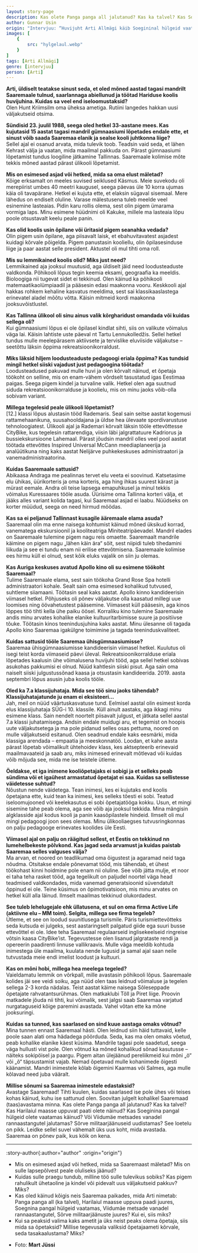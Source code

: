 ```yaml
---
layout: story-page
description: Kas olete Panga panga all jalutanud? Kas ka talvel? Kas Soeginina pangal hülgeid olete vaatamas käinud?
author: Gunnar Usin
origin: "Intervjuu: “Huvijuht Arti Allmägi käib Soegininal hülgeid vaatlemas,” Meie Maa, 10.märts 2022.  Intervjuu siin lühendatult."
images: [
    {
        src: "hylgelaul.webp"
    }
]
tags: [Arti Allmägi]
genre: [intervjuu]
person: [Arti]
---
```


<!-- # {{ $doc.title }} -->


**Arti, üldiselt teatakse sinust seda, et oled mõned aastad tagasi mandrilt Saaremaale tulnud, saarlannaga abiellunud ja töötad Hariduse koolis huvijuhina. Kuidas sa veel end iseloomustaksid?** \
Olen Hunt Kriimsilm oma üheksa ametiga. Rutiini langedes hakkan uusi väljakutseid otsima.

**Sündisid 23. juulil 1988, seega oled hetkel 33-aastane mees. Kas kujutasid 15 aastat tagasi mandril gümnaasiumi lõpetades endale ette, et sinust võib saada Saaremaa elanik ja sealse kooli juhtkonna liige?** \
Sellel ajal ei osanud arvata, mida tulevik toob. Teadsin vaid seda, et lähen Kehrast välja ja vaatan, mida maailmal pakkuda on. Pärast gümnaasiumi lõpetamist tundus loogiline jätkamine Tallinnas. Saaremaale kolimise mõte tekkis mõned aastad pärast ülikooli lõpetamist.

**Mis on esimesed asjad või hetked, mida sa oma elust mäletad?** \
Kõige erksamalt on meeles suvised seiklused Käsmus. Meie suvekodu oli merepiirist umbes 40 meetri kaugusel, seega päevas üle 10 korra ujumas käia oli tavapärane. Hetkel ei kujuta ette, et elaksin sügaval sisemaal. Mere lähedus on endiselt oluline. Varase mälestusena tuleb meelde veel esinemine lasteaias. Pidin karu rollis olema, sest olin pigem ümarama vormiga laps.
Minu esimene hüüdnimi oli Kakuke, millele ma lasteaia lõpu poole otsustavalt keelu peale panin.

**Kas olid koolis usin õpilane või üritasid pigem seanahka vedada?** \
Olin pigem usin õpilane, aga piisavalt laisk, et ebahuvitavatest asjadest kuidagi kõrvale põigelda. Pigem panustasin kooliellu, olin õpilasesinduse liige ja paar aastat selle president. Aktustel oli mul tihti oma roll.

**Mis su lemmikained koolis olid? Miks just need?** \
Lemmikained aja jooksul muutusid, aga üldiselt jäid need loodusteaduste valdkonda. Põhikooli lõpus tegin keemia eksami, geograafia ka meeldis. Bioloogiga nii tugevat sidet ei tekkinud.
Olen käinud ka põhikooli matemaatikaolümpiaadil ja pääsesin edasi maakonna vooru. Keskkooli ajal hakkas rohkem kehaline kasvatus meeldima, sest sai klassikaaslastega erinevatel aladel mõõtu võtta. Käisin mitmeid kordi maakonna jooksuvõistlustel.

**Kas Tallinna ülikool oli sinu ainus valik kõrgharidust omandada või kuidas sellega oli?** \
Kui gümnaasiumi lõpus ei ole õpilasel kindlat sihti, siis on valikute võimalus väga lai. Käisin lahtiste uste päeval nt Tartu Lennukolledžis. Sellel hetkel tundus mulle meelepärasem aktiivsete ja tervislike eluviiside väljakutse – seetõttu läksin õppima rekreatsioonikorraldust.

**Miks läksid hiljem loodusteaduste pedagoogi eriala õppima? Kas tundsid mingil hetkel siiski vajadust just pedagoogina töötada?** \
Loodusteadused pakuvad mulle huvi ja olen kõrvalt näinud, et õpetaja töökoht on selline, mis on enam-vähem võrdselt tasustatud igas Eestimaa paigas. Seega pigem kindel ja turvaline valik. Hetkel olen aga suutnud siduda rekreatsioonikorralduse ja koolielu, mis on minu jaoks võib-olla sobivam variant.

**Millega tegelesid peale ülikooli lõpetamist?** \
[12.] klassi lõpus alustasin tööd Rademaris. Seal sain seitse aastat kogemusi rattamehaanikuna, suusahooldajana ja üldse hea ülevaate spordivarustuse tehnoloogiatest. Ülikooli ajal ja Rademari kõrvalt läksin tööle ettevõttesse CityBike, kus tegelesin rattarendiga, viisin läbi jalgrattatuure Kadriorus ja bussiekskursioone Lahemaal. Pärast jõudsin mandril olles veel pool aastat töötada ettevõttes Inspired Universal McCann meediaplaneerija ja analüütikuna ning kaks aastat Nelijärve puhkekeskuses administraatori ja vanemadministraatorina.

**Kuidas Saaremaale sattusid?** \
Abikaasa Andraga me pealinnas tervet elu veeta ei soovinud. Katsetasime elu ühikas, üürikorteris ja oma korteris, aga hing ihkas suurest kärast ja mürast eemale. Andra oli teise lapsega emapuhkusel ja minul tekkis võimalus Kuressaares tööle asuda. Üürisime oma Tallinna korteri välja, et jääks alles variant kolida tagasi, kui Saaremaal asjad ei laabu. Nüüdseks on korter müüdud, seega on need hirmud möödas.

**Kas sa ei peljanud Tallinnast kusagile ääremaale elama asuda?** \
Saaremaal olin ma enne naisega kohtumist käinud mõned üksikud korrad, vanematega ekskursioonil ja kooliteatriga Miniteatripäevadel. Mandril elades on Saaremaale tulemine pigem nagu reis omaette. Saaremaalt mandrile käimine on pigem nagu „lähen käin ära“ sõit, sest niipidi tuleb tihedamini liikuda ja see ei tundu enam nii erilise ettevõtmisena.
Saaremaale kolimise ees hirmu küll ei olnud, sest kõik eluks vajalik on siin ju olemas.

**Kas Auriga keskuses avatud Apollo kino oli su esimene töökoht Saaremaal?** \
Tulime Saaremaale elama, sest sain töökoha Grand Rose Spa hotelli administraatori kohale. Sealt sain oma esimesed kohalikud tutvused, suhtleme siiamaani. Töötasin seal kaks aastat. Apollo kinno kandideerisin viimasel hetkel. Põhjuseks oli põnev väljakutse olla kaasatud millegi uue loomises ning öövahetustest pääsemine. Viimasest küll pääsesin, aga kinos lõppes töö tihti kella ühe paiku öösel. Korraliku kino tulemine Saaremaale andis minu arvates kohalike elanike kultuuritarbimisse suure ja positiivse tõuke. Töötasin kinos teenindusjuhina kaks aastat. Minu ülesanne oli tagada Apollo kino Saaremaa igakülgne toimimine ja tagada teeninduskvaliteet.

**Kuidas sattusid tööle Saaremaa ühisgümnaasiumisse?** \
Saaremaa ühisgümnaasiumisse kandideerisin viimasel hetkel. Kuulutus oli isegi teist korda viimaseid päevi üleval. Rekreatsioonikorralduse eriala lõpetades kaalusin ühe võimalusena huvijuhi tööd, aga sellel hetkel sobivas asukohas pakkumisi ei olnud. Nüüd kahtlesin siiski pisut. Aga sain oma naiselt siiski julgustussõnad kaasa ja otsustasin kandideerida. 2019. aasta septembri lõpus asusin juba koolis tööle.

**Oled ka 7.a klassijuhataja. Mida see töö sinu jaoks tähendab? Klassijuhatajatunde ju enam ei eksisteeri…** \
Jah, meil on nüüd väärtuskasvatuse tund. Eelmisel aastal olin esimest korda elus klassijuhataja SÜG-i 10. klassile. Küll ainult aastaks, aga ikkagi minu esimene klass. Sain nendelt noortelt piisavalt julgust, et jätkata sellel aastal 7.a klassi juhatamisega. Andsin endale muidugi aru, et tegemist on hoopis uute väljakutsetega ja ma pole pidanud selles osas pettuma, noored on mulle väljakutseid esitanud. Olen seadnud endale kaks eesmärki, mida klassiga arendada – empaatia ja meeskonnatöö. Loodan, et kahe aasta pärast lõpetab võimalikult ühtehoidev klass, kes aktsepteerib erinevaid maailmavaateid ja saab aru, miks inimesed erinevalt mõtlevad või kuidas võib mõjuda see, mida me ise teistele ütleme.

**Öeldakse, et iga inimene kooliõpetajaks ei sobigi ja et selleks peab sündima või et igaühest armastatud õpetajat ei saa. Kuidas sa sellistesse väidetesse suhtud?** \
Nõustun nende väidetega. Tean inimesi, kes ei kujutaks end koolis õpetajana ette, kuid tean ka inimesi, kes selleks tõesti ei sobi. Teatud iseloomujooned või keelekasutus ei sobi õpetajatööga kokku. Usun, et mingi sisemine tahe peab olema, aga see võib aja jooksul tekkida. Mina mängisin algklasside ajal kodus kooli ja panin kaasõpilastele hindeid. Ilmselt oli mul mingi pedagoogi joon sees olemas. Minu ülikooliaegses tutvusringkonnas on palju pedagooge erinevates koolides üle Eesti.

**Viimasel ajal on palju on räägitud sellest, et Eestis on tekkinud nn lumehelbekeste põlvkond. Kas jagad seda arvamust ja kuidas paistab Saaremaa selles valguses välja?** \
Ma arvan, et noored on teadlikumad oma õigustest ja agaramad neid taga nõudma. Otsitakse endale põnevamat tööd, mis tähendab, et ühest töökohast kinni hoidmine pole enam nii oluline.
See võib jätta mulje, et noor ei taha teha rasket tööd, aga tegelikult on paljudel noortel väga head teadmised valdkondades, mida vanemad generatsioonid süvendatult õppinud ei ole. Teine küsimus on õpimotivatsioon, mis minu arvates on hetkel küll alla läinud. Ilmselt maailmas tekkinud olukordadest.

**See tuleb lehelugejale ehk üllatusena, et sul on oma firma Active Life (aktiivne elu – MM toim). Selgita, millega see firma tegeleb?** \
Ütleme, et see on loodud suunitlusega turismile. Päris turismiettevõtteks seda kutsuda ei julgeks, sest aastaringselt palgatud giide ega suuri busse ettevõttel ei ole. Idee teha Saaremaal regulaarseid inglisekeelseid ringreise võtsin kaasa CityBike’ist. Tegevustesse olen lisanud jalgrataste rendi ja opereerin paadirenti linnuse vallikraavis. Mulle väga meeldib kohtuda inimestega üle maailma, kuulata nende lugusid ja samal ajal saan neile tutvustada meie endi imelist loodust ja kultuuri.

**Kas on mõni hobi, millega hea meelega tegeled?** \
Vaieldamatu lemmik on võrkpall, mille avastasin põhikooli lõpus. Saaremaale kolides jäi see veidi soiku, aga nüüd olen taas leidnud võimaluse ja tegelen sellega 2-3 korda nädalas. Teist aastat käime naisega Sõleseppade õpetajate rahvatantsurühmas. Olen matkaklubi Tõll ja Piret liige. Proovin matkadele jõuda nii tihti, kui võimalik, sest jalgsi saab Saaremaa varjatud nurgataguseid kõige paremini avastada. Vahel võtan ette ka mõne jooksuringi.

**Kuidas sa tunned, kas saarlased on sind kuue aastaga omaks võtnud?** \
Mina tunnen ennast Saaremaal hästi. Olen leidnud siin häid tuttavaid, kelle poole saan alati oma hädadega pöörduda. Seda, kas ma olen omaks võetud, peab kohalike elanike käest küsima. Mandrile tagasi pole saadetud, seega väga hullusti vist pole. Olen võtnud ka mõned kohalikud sõnad kasutusse – näiteks sokipöisel ja paargu. Pigem aitan ülejäänud pereliikmeid kui mõni „ö“ või „õ“ täpsustamist vajab. Nemad õpetavad mulle kohanimede õigesti käänamist. Mandri inimestele kõlab õigemini Kaarmas või Salmes, aga mulle kõlavad need juba vääralt.

**Millise sõnumi sa Saaremaa inimestele edastaksid?** \
Avastage Saaremaad! Tihti kuulen, kuidas saarlased ise pole ühes või teises kohas käinud, kuhu ise sattunud olen. Soovitan julgelt kohalikel Saaremaad (taas)avastama minna. Kas olete Panga panga all jalutanud? Kas ka talvel? Kas Harilaiul maasse uppuvat paati olete näinud? Kas Soeginina pangal hülgeid olete vaatamas käinud? Või Viidumäe metsades vanadel rannaastangutel jalutamas? Sõrve militaarjäänuseid uudistamas? See loetelu on pikk. Leidke sellel suvel vähemalt üks uus koht, mida avastada. Saaremaa on pönev paik, kus köik on kena.

*  *  *



:story-author{:author="author" :origin="origin"}

<details-wrapper summary="Mis mõtted tekkisid?">

- Mis on esimesed asjad või hetked, mida sa Saaremaast mäletad? Mis on sulle lapsepõlvest peale oluliseks jäänud?
- Kuidas sulle praegu tundub, milline töö sulle tulevikus sobiks? Kas pigem rahulikult ühetaoline ja kindel või pidevalt uus väljakutseid pakkuv? Miks?
- Kas oled käinud kõigis neis Saaremaa paikades, mida Arti nimetab: Panga panga all (ka talvel), Harilaiul maasse uppuva paadi juures, Soegnina pangal hülgeid vaatamas, Viidumäe metsade vanadel rannaastangutel, Sõrve militaarjäänuste juures? Kui ei, siis miks? 
- Kui sa peaksid valima kaks ametit ja üks neist peaks olema õpetaja, siis mida sa õpetaksid? Millise tegevusala valiksid õpetajaameti kõrvale, seda tasakaalustama? Miks?

</details-wrapper>


<details-wrapper summary="Allikad" class="text-sm" icon="icon-park-outline:document-folder">

- Foto: **Mart Jüssi**

</details-wrapper>